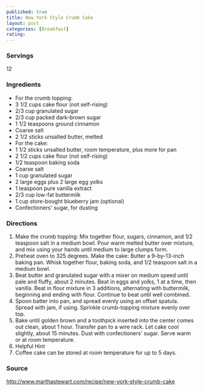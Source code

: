 ```yaml
---
published: true
title: New York Style Crumb Cake
layout: post
categories: [Breakfast]
rating: 
---
```

### Servings
12

### Ingredients
- For the crumb topping:
- 3 1/2 cups cake flour (not self-rising)
- 2/3 cup granulated sugar
- 2/3 cup packed dark-brown sugar
- 1 1/2 teaspoons ground cinnamon
- Coarse salt
- 2 1/2 sticks unsalted butter, melted
- For the cake:
- 1 1/2 sticks unsalted butter, room temperature, plus more for pan
- 2 1/2 cups cake flour (not self-rising)
- 1/2 teaspoon baking soda
- Coarse salt
- 1 cup granulated sugar
- 2 large eggs plus 2 large egg yolks
- 1 teaspoon pure vanilla extract
- 2/3 cup low-fat buttermilk
- 1 cup store-bought blueberry jam (optional)
- Confectioners' sugar, for dusting



### Directions
1. Make the crumb topping: Mix together flour, sugars, cinnamon, and 1/2 teaspoon salt in a medium bowl. Pour warm melted butter over mixture, and mix using your hands until medium to large clumps form.
2. Preheat oven to 325 degrees. Make the cake: Butter a 9-by-13-inch baking pan. Whisk together flour, baking soda, and 1/2 teaspoon salt in a medium bowl.
3. Beat butter and granulated sugar with a mixer on medium speed until pale and fluffy, about 2 minutes. Beat in eggs and yolks, 1 at a time, then vanilla. Beat in flour mixture in 3 additions, alternating with buttermilk, beginning and ending with flour. Continue to beat until well combined.
4. Spoon batter into pan, and spread evenly using an offset spatula. Spread with jam, if using. Sprinkle crumb-topping mixture evenly over top.
5. Bake until golden brown and a toothpick inserted into the center comes out clean, about 1 hour. Transfer pan to a wire rack. Let cake cool slightly, about 15 minutes. Dust with confectioners' sugar. Serve warm or at room temperature.
6. Helpful Hint
7. Coffee cake can be stored at room temperature for up to 5 days.

### Source
<a href="http://www.marthastewart.com/recipe/new-york-style-crumb-cake" target="new">http://www.marthastewart.com/recipe/new-york-style-crumb-cake</a>
